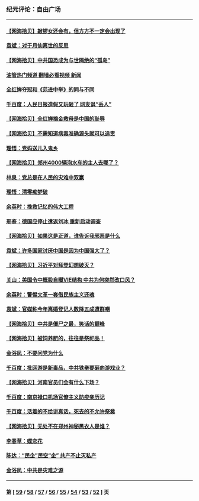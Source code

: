 ### 纪元评论：自由广场
---
#### [【网海拾贝】敲锣女还会有，但方方不一定会出现了](../../pages/nsc993/n13159819.md?08140330) 
#### [袁斌：对于月仙离世的反思](../../pages/nsc993/n13157072.md?08140330) 
#### [【网海拾贝】中共国恐成为与世隔绝的“孤岛”](../../pages/nsc993/n13157270.md?08140330) 
#### [油管热门频道 翻墙必看视频 新闻](ok?08140330)
#### [全红婵夺冠和《范进中举》的同与不同](../../pages/nsc993/n13157558.md?08140330) 
#### [千百度：人民日报造假又玩砸了 网友讽“丢人”](../../pages/nsc993/n13157120.md?08140330) 
#### [【网海拾贝】全红婵摘金救母是中国的耻辱](../../pages/nsc993/n13154466.md?08140330) 
#### [【网海拾贝】不需知道病毒准确源头就可以追责](../../pages/nsc993/n13151895.md?08140330) 
#### [理悟：党妈送儿入鬼乡](../../pages/nsc993/n13150749.md?08140330) 
#### [【网海拾贝】郑州4000辆泡水车的主人去哪了？](../../pages/nsc993/n13149792.md?08140330) 
#### [林泉：党总是在人民的灾难中双赢](../../pages/nsc993/n13149232.md?08140330) 
#### [理悟：清零痴梦破](../../pages/nsc993/n13149216.md?08140330) 
#### [余英时：挽救记忆的伟大工程](../../pages/nsc993/n13148828.md?08140330) 
#### [邢鉴：德国应停止遣返刘冰 重新启动调查](../../pages/nsc993/n13148274.md?08140330) 
#### [【网海拾贝】如果这是正道，谁告诉我邪恶是什么](../../pages/nsc993/n13147092.md?08140330) 
#### [袁斌：许多国家讨厌中国是因为中国强大了？](../../pages/nsc993/n13147558.md?08140330) 
#### [【网海拾贝】习近平对拜登幻想破灭？](../../pages/nsc993/n13145171.md?08140330) 
#### [关山：美国令中概股自曝VIE结构 中共为何突然改口风？](../../pages/nsc993/n13144903.md?08140330) 
#### [余英时：警惕文革一套借民族主义还魂](../../pages/nsc993/n13145214.md?08140330) 
#### [袁斌：官媒称今年离婚登记人数降五成遭群嘲](../../pages/nsc993/n13144883.md?08140330) 
#### [【网海拾贝】中共是僵尸之最，笑话的巅峰](../../pages/nsc993/n13143217.md?08140330) 
#### [【网海拾贝】被饲养肥的，往往是祭祀品！](../../pages/nsc993/n13140755.md?08140330) 
#### [金浴凤：不要问党为什么](../../pages/nsc993/n13141809.md?08140330) 
#### [千百度：批网游是新毒品，中共铁拳要砸向游戏业？](../../pages/nsc993/n13140293.md?08140330) 
#### [【网海拾贝】河南官员们会有什么下场？](../../pages/nsc993/n13137666.md?08140330) 
#### [千百度：南京禄口机场官僚主义防疫亲历记](../../pages/nsc993/n13134903.md?08140330) 
#### [千百度：活着的不给讲真话，死去的不允许祭奠](../../pages/nsc993/n13132436.md?08140330) 
#### [【网海拾贝】无处不在郑州神秘黑衣人是谁？](../../pages/nsc993/n13132657.md?08140330) 
#### [李春草：蝶恋花](../../pages/nsc993/n13132164.md?08140330) 
#### [陈达：“民企”民空“企” 共产不止灭私产](../../pages/nsc993/n13132139.md?08140330) 
#### [金浴凤：中共是灾难之源](../../pages/nsc993/n13132116.md?08140330) 

---
#### 第 [ [59](./59.md?08140330) / [58](./58.md?08140330) / [57](./57.md?08140330) / [56](./56.md?08140330) / [55](./55.md?08140330) / [54](./54.md?08140330) / [53](./53.md?08140330) / [52](./52.md?08140330) ] 页
